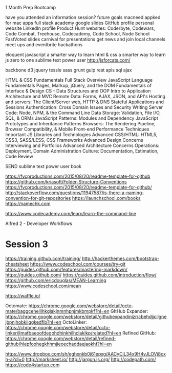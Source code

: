 1 Month Prep Bootcamp

have you attended an information session?
future goals
macneed appked for mac apps
full stack academy google slides
GitHub profile
personal website
LinkedIn profile
Product Hunt
websites: Coderbyte, Codewars, Code Combat, Treehouse, Codecademy, Code School, Node School
FastVoted
slides carnival for presentations
get news and join local channels
meet ups and eventbrite
hackathons

eloquent javascript
a smarter way to learn html & css
a smarter way to learn js
zero to one
sublime text power user
http://jsforcats.com/

backbone
d3
jquery
tessle
sass
grunt
gulp
rest apis
sql
ajax

HTML & CSS Fundamentals
Full Stack Overview
JavaScript Language Fundamentals
Pages, Markup, jQuery, and the DOM
Fundamentals of Interface & Design
CS - Data Structures and OOP
Intro to Application Architecture and MVC
Remote Data: Forms, AJAX, JSON, and API's
Hosting and servers: The Client/Server web, HTTP & DNS
Stateful Applications and Sessions
Authentication: Cross Domain Issues and Security
Writing Server Code: Node, NPM, & the Command Line
Data Storage: Validation, File I/O, SQL, & ORMs
JavaScript Patterns: Modules and Dependency
JavaScript Prototypes and Inheritance Patterns
Browsers: The Rendering Pipeline, Browser Compatibility, & Mobile
Front-end Performance Techniques
Important JS Libraries and Technologies
Advanced CSS/HTML: HTML5, CSS3, SASS/LESS, CSS Frameworks
Advanced Design Concerns
Interviewing and Portfolios
Advanced Architecture Concerns
Operations: Deployment, Domain Administration
Culture: Documentation, Estimation, Code Review

SEND sublime text power user book


https://fvcproductions.com/2015/08/20/readme-template-for-github
https://github.com/kriasoft/Folder-Structure-Conventions
https://fvcproductions.com/2015/08/20/readme-template-for-github/
http://stackoverflow.com/questions/11947587/is-there-a-naming-convention-for-git-repositories
https://launchschool.com/books
https://namechk.com

https://www.codecademy.com/learn/learn-the-command-line

Alfred 2 - Developer Workflows


# Session 3

https://training.github.com/training/
http://hackerthemes.com/bootstrap-cheatsheet
https://www.codeschool.com/courses/try-git
https://guides.github.com/features/mastering-markdown/
https://guides.github.com/
https://guides.github.com/introduction/flow/
https://github.com/ericdouglas/MEAN-Learning
https://www.codeschool.com/mean

https://waffle.io/

Octomate: https://chrome.google.com/webstore/detail/octo-mate/baggcehellihkglakjnmnhpnjmkbmpkf?hl=en
GItHub Expander: https://chrome.google.com/webstore/detail/githubexpandinizr/cbehdjjcilgnejbpnjhobkiiggkedfib?hl=en
OctoLinker: https://chrome.google.com/webstore/detail/octo-linker/jlmafbaeoofdegohdhinkhilhclaklkp/related?hl=en
Refined GitHub: https://chrome.google.com/webstore/detail/refined-github/hlepfoohegkhhmjieoechaddaejaokhf?hl=en

https://www.dropbox.com/sh/eghxnkb0j61epxg/AACyCiL34x9H4vJLOVj8oxh-a?dl=0
http://marksheet.io/
http://jargon.js.org/
http://codepath.com/
https://code4startup.com
